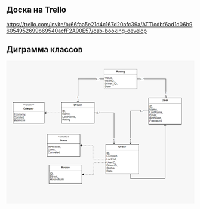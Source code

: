 ## Доска на Trello
https://trello.com/invite/b/66faa5e21d4c167d20afc39a/ATTIcdbf6ad1d06b96054952699b69540acfF2A90E57/cab-booking-develop


## Диграмма классов

![alt text](view\assets\images\DiagrammOfClass.png) 

## 